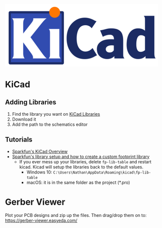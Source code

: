 ![](pics/kicad.png)

# KiCad

## Adding Libraries

1. Find the library you want on [KiCad Libraries](https://kicad.github.io/)
2. Download it
3. Add the path to the schematics editor

## Tutorials

- [Sparkfun's KiCad Overview](https://www.sparkfun.com/news/2041)
- [Sparkfun's library setup and how to create a custom footprint library](https://learn.sparkfun.com/tutorials/beginners-guide-to-kicad/creating-a-custom-kicad-footprint-library)
    - If you ever mess up your libraries, delete `fp-lib-table` and restart kicad.
    Kicad will setup the libraries back to the default values.
        - Windows 10: `C:\Users\Nathan\AppData\Roaming\kicad\fp-lib-table`
        - macOS: it is in the same folder as the project (\*.pro)

# Gerber Viewer

Plot your PCB designs and zip up the files. Then drag/drop them on to: https://gerber-viewer.easyeda.com/
